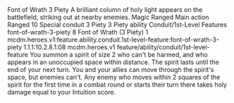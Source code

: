 <ability>
  <name>Font of Wrath</name>
  <cost>3 Piety</cost>
  <flavor>A brilliant column of holy light appears on the battlefield, striking out at nearby enemies.</flavor>
  <keywords>
    <keyword>Magic</keyword>
    <keyword>Ranged</keyword>
  </keywords>
  <type>Main action</type>
  <distance>Ranged 10</distance>
  <target>Special</target>
  <metadata>
    <class>conduit</class>
    <cost>3 Piety</cost>
    <cost_amount>3</cost_amount>
    <cost_resource>Piety</cost_resource>
    <feature_type>ability</feature_type>
    <file_dpath>Conduit/1st-Level Features</file_dpath>
    <item_id>font-of-wrath-3-piety</item_id>
    <item_index>8</item_index>
    <item_name>Font of Wrath (3 Piety)</item_name>
    <level>1</level>
    <scc>mcdm.heroes.v1:feature.ability.conduit.1st-level-feature:font-of-wrath-3-piety</scc>
    <scdc>1.1.1:10.2.8.1:08</scdc>
    <source>mcdm.heroes.v1</source>
    <type>feature/ability/conduit/1st-level-feature</type>
  </metadata>
  <effects>
    <effect type="mundane">You summon a spirit of size 2 who can&apos;t be harmed, and who appears in an unoccupied space within distance. The spirit lasts until the end of your next turn. You and your allies can move through the spirit&apos;s space, but enemies can&apos;t. Any enemy who moves within 2 squares of the spirit for the first time in a combat round or starts their turn there takes holy damage equal to your Intuition score.</effect>
  </effects>
</ability>
